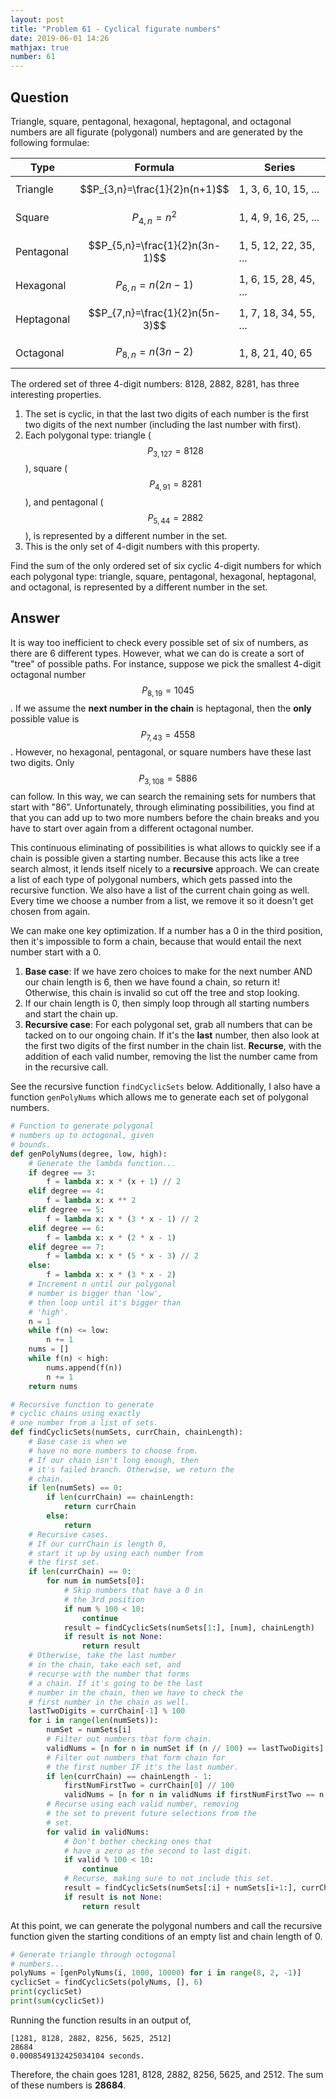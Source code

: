 ```yaml
---
layout: post
title: "Problem 61 - Cyclical figurate numbers"
date: 2019-06-01 14:26
mathjax: true
number: 61
---
```


## Question

Triangle, square, pentagonal, hexagonal, heptagonal, and octagonal numbers are all figurate (polygonal) numbers and are generated by the following formulae:

| Type       | Formula                        | Series                |
| ---------- | ------------------------------ | --------------------- |
| Triangle   | $$P_{3,n}=\frac{1}{2}n(n+1)$$  | 1, 3, 6, 10, 15, ...  |
| Square     | $$P_{4,n}=n^2$$                | 1, 4, 9, 16, 25, ...  |
| Pentagonal | $$P_{5,n}=\frac{1}{2}n(3n-1)$$ | 1, 5, 12, 22, 35, ... |
| Hexagonal  | $$P_{6,n}=n(2n-1)$$            | 1, 6, 15, 28, 45, ... |
| Heptagonal | $$P_{7,n}=\frac{1}{2}n(5n-3)$$ | 1, 7, 18, 34, 55, ... |
| Octagonal  | $$P_{8,n}=n(3n-2)$$            | 1, 8, 21, 40, 65      |

The ordered set of three 4-digit numbers: 8128, 2882, 8281, has three interesting properties.

1. The set is cyclic, in that the last two digits of each number is the first two digits of the next number (including the last number with first).
2. Each polygonal type: triangle ($$P_{3,127}=8128$$), square ($$P_{4,91}=8281$$), and pentagonal ($$P_{5,44}=2882$$), is represented by a different number in the set.
3. This is the only set of 4-digit numbers with this property.

Find the sum of the only ordered set of six cyclic 4-digit numbers for which each polygonal type: triangle, square, pentagonal, hexagonal, heptagonal, and octagonal, is represented by a different number in the set.

## Answer

It is way too inefficient to check every possible set of six of numbers, as there are 6 different types. However, what we can do is create a sort of "tree" of possible paths. For instance, suppose we pick the smallest 4-digit octagonal number $$P_{8,19}=1045$$. If we assume the **next number in the chain** is heptagonal, then the **only** possible value is $$P_{7,43}=4558$$. However, no hexagonal, pentagonal, or square numbers have these last two digits. Only $$P_{3,108}=5886$$ can follow. In this way, we can search the remaining sets for numbers that start with "86". Unfortunately, through eliminating possibilities, you find at that you can add up to two more numbers before the chain breaks and you have to start over again from a different octagonal number.

This continuous eliminating of possibilities is what allows to quickly see if a chain is possible given a starting number. Because this acts like a tree search almost, it lends itself nicely to a **recursive** approach. We can create a list of each type of polygonal numbers, which gets passed into the recursive function. We also have a list of the current chain going as well. Every time we choose a number from a list, we remove it so it doesn't get chosen from again.

We can make one key optimization. If a number has a 0 in the third position, then it's impossible to form a chain, because that would entail the next number start with a 0.

1. **Base case**: If we have zero choices to make for the next number AND our chain length is 6, then we have found a chain, so return it! Otherwise, this chain is invalid so cut off the tree and stop looking.
2. If our chain length is 0, then simply loop through all starting numbers and start the chain up.
3. **Recursive case**: For each polygonal set, grab all numbers that can be tacked on to our ongoing chain. If it's the **last** number, then also look at the first two digits of the first number in the chain list. **Recurse**, with the addition of each valid number, removing the list the number came from in the recursive call.

See the recursive function `findCyclicSets` below. Additionally, I also have a function `genPolyNums` which allows me to generate each set of polygonal numbers.

```python
# Function to generate polygonal
# numbers up to octogonal, given
# bounds.
def genPolyNums(degree, low, high):
    # Generate the lambda function...
    if degree == 3:
        f = lambda x: x * (x + 1) // 2
    elif degree == 4:
        f = lambda x: x ** 2
    elif degree == 5:
        f = lambda x: x * (3 * x - 1) // 2
    elif degree == 6:
        f = lambda x: x * (2 * x - 1)
    elif degree == 7:
        f = lambda x: x * (5 * x - 3) // 2
    else:
        f = lambda x: x * (3 * x - 2)
    # Increment n until our polygonal
    # number is bigger than 'low',
    # then loop until it's bigger than
    # 'high'.
    n = 1
    while f(n) <= low:
        n += 1
    nums = []
    while f(n) < high:
        nums.append(f(n))
        n += 1
    return nums

# Recursive function to generate
# cyclic chains using exactly
# one number from a list of sets.
def findCyclicSets(numSets, currChain, chainLength):
    # Base case is when we
    # have no more numbers to choose from.
    # If our chain isn't long enough, then
    # it's failed branch. Otherwise, we return the
    # chain.
    if len(numSets) == 0:
        if len(currChain) == chainLength:
            return currChain
        else:
            return
    # Recursive cases.
    # If our currChain is length 0,
    # start it up by using each number from
    # the first set.
    if len(currChain) == 0:
        for num in numSets[0]:
            # Skip numbers that have a 0 in
            # the 3rd position
            if num % 100 < 10:
                continue
            result = findCyclicSets(numSets[1:], [num], chainLength)
            if result is not None:
                return result
    # Otherwise, take the last number
    # in the chain, take each set, and
    # recurse with the number that forms
    # a chain. If it's going to be the last
    # number in the chain, then we have to check the
    # first number in the chain as well.
    lastTwoDigits = currChain[-1] % 100
    for i in range(len(numSets)):
        numSet = numSets[i]
        # Filter out numbers that form chain.
        validNums = [n for n in numSet if (n // 100) == lastTwoDigits]
        # Filter out numbers that form chain for
        # the first number IF it's the last number.
        if len(currChain) == chainLength - 1:
            firstNumFirstTwo = currChain[0] // 100
            validNums = [n for n in validNums if firstNumFirstTwo == n % 100]
        # Recurse using each valid number, removing
        # the set to prevent future selections from the
        # set.
        for valid in validNums:
            # Don't bother checking ones that
            # have a zero as the second to last digit.
            if valid % 100 < 10:
                continue
            # Recurse, making sure to not include this set.
            result = findCyclicSets(numSets[:i] + numSets[i+1:], currChain + [valid], chainLength)
            if result is not None:
                return result

```

At this point, we can generate the polygonal numbers and call the recursive function given the starting conditions of an empty list and chain length of 0.

```python
# Generate triangle through octogonal
# numbers...
polyNums = [genPolyNums(i, 1000, 10000) for i in range(8, 2, -1)]
cyclicSet = findCyclicSets(polyNums, [], 6)
print(cyclicSet)
print(sum(cyclicSet))
```

Running the function results in an output of,

```
[1281, 8128, 2882, 8256, 5625, 2512]
28684
0.0008549132425034104 seconds.
```

Therefore, the chain goes 1281, 8128, 2882, 8256, 5625, and 2512. The sum of these numbers is **28684**.